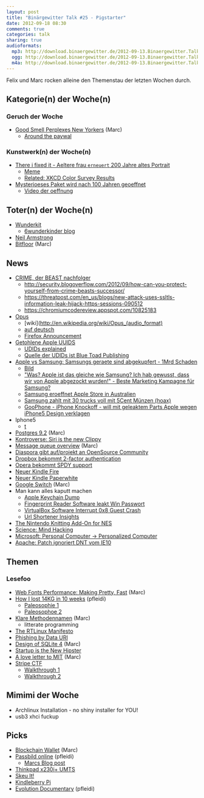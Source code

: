 ```yaml
---
layout: post
title: "Binärgewitter Talk #25 - Pigstarter"
date: 2012-09-18 08:30
comments: true
categories: talk
sharing: true
audioformats:
  mp3: http://download.binaergewitter.de/2012-09-13.Binaergewitter.Talk.25.mp3
  ogg: http://download.binaergewitter.de/2012-09-13.Binaergewitter.Talk.25.ogg
  m4a: http://download.binaergewitter.de/2012-09-13.Binaergewitter.Talk.25.m4a
---
```

Felix und Marc rocken alleine den Themenstau der letzten Wochen durch.

## Kategorie(n) der Woche(n)
### Geruch der Woche
- [Good Smell Perplexes New Yorkers](http://www.nytimes.com/2005/10/28/nyregion/28odor.html?_r=4) (Marc)
    - [Around the paywal](https://www.google.com/search?q=Good+Smell+Perplexes+New+Yorker&sugexp=chrome,mod=0&sourceid=chrome&ie=UTF-8)

### Kunstwerk(n) der Woche(n)
- [There i fixed it - Aeltere frau `erneuert` 200 Jahre altes Portrait](http://www.escapistmagazine.com/news/view/119195-Helpful-Old-Lady-Ruins-200-Year-Old-Portrait)
    * [Meme](http://knowyourmeme.com/memes/events/botched-ecce-homo-painting)
    - [Related: XKCD Color Survey Results](http://blog.xkcd.com/2010/05/03/color-survey-results/)
- [Mysterioeses Paket wird nach 100 Jahren geoeffnet](http://www.vg.no/nyheter/utrolige-historier/artikkel.php?artid=10060251)
    - [Video der oeffnung](http://www.vgtv.no/#!id=55584)

## Toter(n) der Woche(n)
- [Wunderkit](http://www.golem.de/news/6wunderkinder-wunderkit-ist-tot-es-lebe-wunderlist-2-1209-94392.html)
    - [6wunderkinder blog](http://www.6wunderkinder.com/blog/the-future-of-6wunderkinder-hello-wunderlist-2)
- [Neil Armstrong](http://arstechnica.com/science/2012/08/a-hero-for-all-mankind-neil-armstrong-passes-at-age-82)
- [Bitfloor](https://bitcointalk.org/index.php?topic=105818) (Marc)

## News
- [CRIME, der BEAST nachfolger](http://arstechnica.com/security/2012/09/crime-hijacks-https-sessions/)
    * http://security.blogoverflow.com/2012/09/how-can-you-protect-yourself-from-crime-beasts-successor/
    * https://threatpost.com/en_us/blogs/new-attack-uses-ssltls-information-leak-hijack-https-sessions-090512
    * https://chromiumcodereview.appspot.com/10825183
- [Opus](http://www.opus-codec.org/)
    * [wiki](http://en.wikipedia.org/wiki/Opus_(audio_format)
    * [auf deutsch](http://www.zdnet.de/88123034/ietf-verabschiedet-lizenzfreien-online-audio-standard-opus/)
    * [Firefox Announcement](https://hacks.mozilla.org/2012/07/firefox-beta-15-supports-the-new-opus-audio-format/)
- [Getohlene Apple UUIDS](http://www.golem.de/news/anonymous-1-000-001-iphone-udids-gestohlen-und-veroeffentlicht-1209-94318.html)
    - [UDIDs explained](http://arstechnica.com/apple/2012/09/ask-ars-whats-the-big-deal-with-iphone-udids)
    - [Quelle der UDIDs ist Blue Toad Publishing](http://redtape.nbcnews.com/_news/2012/09/10/13781440-exclusive-the-real-source-of-apple-device-ids-leaked-by-anonymous-last-week)
- [Apple vs Samsung: Samsungs geraete sind abgekupfert - 1Mrd Schaden](http://www.theverge.com/2012/8/24/3254422/apple-samsung-trial-verdict)
    - [Bild](http://lh6.googleusercontent.com/-6d234SvPnHg/UDsciQpy0QI/AAAAAAAAAtM/pqGOjyoNpOU/s522/5181866_700b%5B1%5D.jpg)
    - ["Was? Apple ist das gleiche wie Samsung? Ich hab gewusst, dass wir von Apple abgezockt wurden!" - Beste Marketing Kampagne für Samsung?](https://plus.google.com/u/0/114476892281222708332/posts/246srfbqg6G)
    - [Samsung eroeffnet Apple Store in Australien](http://allthingsd.com/20120823/samsung-opens-new-apple-store-in-australia/)
    - [Samsung zahlt mit 30 trucks voll mit 5Cent Münzen (hoax)](http://www.zurmat.com/2012/08/29/samsung-pays-apple-1-billion-sending-30-trucks-full-of-5-cent-coins/)
    - [GooPhone - iPhone Knockoff - will mit geleaktem Parts Apple wegen iPhone5 Design verklagen](http://gizmodo.com/5940253/chinese-clone-company-will-sue-apple-over-iphone-5-design)
- Iphone5
    - [t](http://lh6.googleusercontent.com/-jHgWtPfNooo/UFFxsJWqkFI/AAAAAAAAAoI/5c486irdIwo/s547/iphone.jpg)
- [Postgres 9.2](http://wiki.postgresql.org/wiki/What%27s_new_in_PostgreSQL_9.2#Major_new_features) (Marc)
- [Kontroverse: Siri is the new Clippy](http://techcrunch.com/2012/08/23/siri-is-the-new-clippy/)
- [Message queue overview](http://www.javaplex.com/blog/high-performance-message-queues-get-reviewed/) (Marc)
- [Diaspora gibt auf/projekt an OpenSource Community](http://blog.diasporafoundation.org/2012/08/27/announcement-diaspora-will-now-be-a-community-project.html)
- [Dropbox bekommt 2-factor authentication](https://blog.dropbox.com/index.php/another-layer-of-security-for-your-dropbox-account/)
- [Opera bekommt SPDY support](http://my.opera.com/ODIN/blog/2012/08/28/colourful-opera-12-50-snapshot)
- [Neuer Kindle Fire](http://www.golem.de/news/tablets-amazon-stellt-neue-kindle-fire-vor-1209-94389.html)
- [Neuer Kindle Paperwhite](http://www.golem.de/news/kindle-paperwhite-amazons-neuer-e-book-reader-leuchtet-1209-94394.html)
- [Google Switch](http://www.wired.com/wiredenterprise/2012/09/pluto-switch/all/) (Marc)
- Man kann alles kaputt machen
    - [Apple Keychain Dump](https://github.com/juuso/keychaindump)
    - [Fingerprint Reader Software leakt Win Passwort](http://arstechnica.com/security/2012/09/windows-passwords-exposed/)
    - [VirtualBox Software Interrupt 0x8 Guest Crash](http://www.halfdog.net/Security/2012/VirtualBoxSoftwareInterrupt0x8GuestCrash/)
    - [Url Shortener Insights](http://www.zdnet.com/how-to-spy-on-campaigns-of-competitors-who-use-url-shorteners-7000001088/)
- [ The Nintendo Knitting Add-On for NES](http://uk.ign.com/articles/2012/08/31/nintendo-almost-made-a-knitting-add-on-for-nes)
- [Science: Mind Hacking](http://www.zdnet.com/mind-hackers-could-get-secrets-from-your-brainwaves-7000003267/)
- [Microsoft: Personal Computer -> Personalized Computer](http://www.heise.de/ix/meldung/Microsoft-PC-heisst-jetzt-Personalized-Computing-1699555.html)
- [Apache: Patch ignoriert DNT vom IE10](https://github.com/apache/httpd/commit/a381ff35fa4d50a5f7b9f64300dfd98859dee8d0)

## Themen
### Lesefoo
- [Web Fonts Performance: Making Pretty, Fast](http://www.igvita.com/2012/09/12/web-fonts-performance-making-pretty-fast/) (Marc)
- [How I lost 14KG in 10 weeks](http://paulrouget.com/e/diet/) (pfleidi)
    * [Paleosophie 1](http://paleosophie.de/blog/2012/08/alles-was-man-uber-kohlenhydrate-wissen-sollte-teil-1-was-genau-sind-kohlenhydrate)
    * [Paleosophoe 2](http://paleosophie.de/blog/2012/09/alles-was-man-uber-kohlenhydrate-wissen-sollte-teil-2-welche-warum-und-wieviel)
- [Klare Methodennamen](http://37signals.com/svn/posts/3250-clarity-over-brevity-in-variable-and-method-names) (Marc)
    - litterate programming
- [The RTLinux Manifesto](http://rtm-cs.sinp.msu.ru/manual/rtl/rtlmanifesto.pdf)
- [Phishing by Data URI](http://klevjers.com/papers/phishing.pdf)
- [Design of SQLite 4](http://www.sqlite.org/src4/doc/trunk/www/design.wiki) (Marc)
- [Startup is the New Hipster](http://fosslien.com/startup/)
- [A love letter to MIT](http://tech.mit.edu/V132/N35/loveletter.html) (Marc)
- [Stripe CTF](https://stripe-ctf.com/progress/makefu)
    * [Walkthrough 1](http://blog.spiderlabs.com/2012/08/stripe-ctf-walkthrough.html)
    * [Walkthrough 2](http://blog.matthewdfuller.com/2012/08/stripe-capture-flag-level-by-level.html)

## Mimimi der Woche
- Archlinux Installation - no shiny installer for YOU!
- usb3 xhci fuckup

## Picks
- [Blockchain Wallet](https://blockchain.info/wallet/) (Marc)
- [Passbild online](http://www.passbild-online.de/) (pfleidi)
    * [Marcs Blog post](http://blog.marc-seeger.de/2009/12/20/biometrische-passfotos-selbstgemacht/)
- [Thinkpad x230i](http://www.amazon.de/Lenovo-Notebook-Intel-3210M-500GB/dp/B0088W0G0Q/tag=krebsco-21)[+ UMTS](http://www.notebooksbilliger.de/lenovo+thinkpad+mobile+broadband+0a36319+umts+modul)
- [Skeu It!](http://skeu.it/)
- [Kindleberry Pi]( http://www.theregister.co.uk/2012/09/11/kindleberry_pi/)
- [Evolution Documentary](http://www.youtube.com/user/EvolutionDocumentary) (pfleidi)
